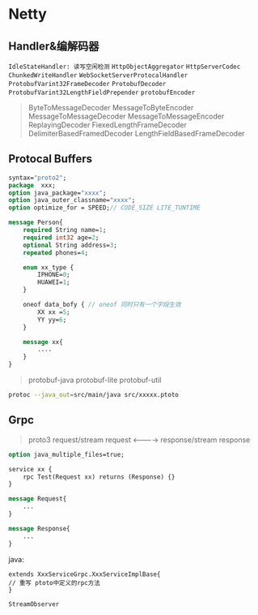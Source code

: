 # Netty

## Handler&编解码器

<code>IdleStateHandler: 读写空闲检测</code>
<code>HttpObjectAggregator</code>
<code>HttpServerCodec</code>
<code>ChunkedWriteHandler</code>
<code>WebSocketServerProtocalHandler</code>
<code>ProtobufVarint32FrameDecoder</code>
<code>ProtobufDecoder</code>
<code>ProtobufVarint32LengthFieldPrepender</code>
<code>protobufEncoder</code>

> ByteToMessageDecoder MessageToByteEncoder MessageToMessageDecoder MessageToMessageEncoder
> ReplayingDecoder FiexedLengthFrameDecoder DelimiterBasedFramedDecoder LengthFieldBasedFrameDecoder

## Protocal Buffers

```proto
syntax="proto2";
package  xxx;
option java_package="xxxx";
option java_outer_classname="xxxx";
option optimize_for = SPEED;// CODE_SIZE LITE_TUNTIME

message Person{
    required String name=1;
    required int32 age=2;
    optional String address=3;
    repeated phones=4;

    enum xx_type {
        IPHONE=0;
        HUAWEI=1;
    }

    oneof data_bofy { // oneof 同时只有一个字段生效
        XX xx =5;
        YY yy=6;
    }

    message xx{
        ....
    }
}
```

> protobuf-java protobuf-lite protobuf-util

```bash
protoc --java_out=src/main/java src/xxxxx.ptoto
```

## Grpc

> proto3 request/stream request <----> response/stream response

```proto
option java_multiple_files=true;

service xx {
    rpc Test(Request xx) returns (Response) {}
}

message Request{
    ...
}

message Response{
    ...
}
```

java:

```
extends XxxServiceGrpc.XxxServiceImplBase{
// 重写 ptoto中定义的rpc方法
}

StreamObserver
```
